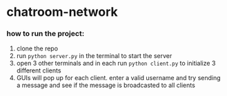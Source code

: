 # chatroom-network


### how to run the project:

1. clone the repo
2. run `python server.py` in the terminal to start the server
3. open 3 other terminals and in each run `python client.py` to initialize 3 different clients
4. GUIs will pop up for each client. enter a valid username and try sending a message and see if the message is broadcasted to all clients

